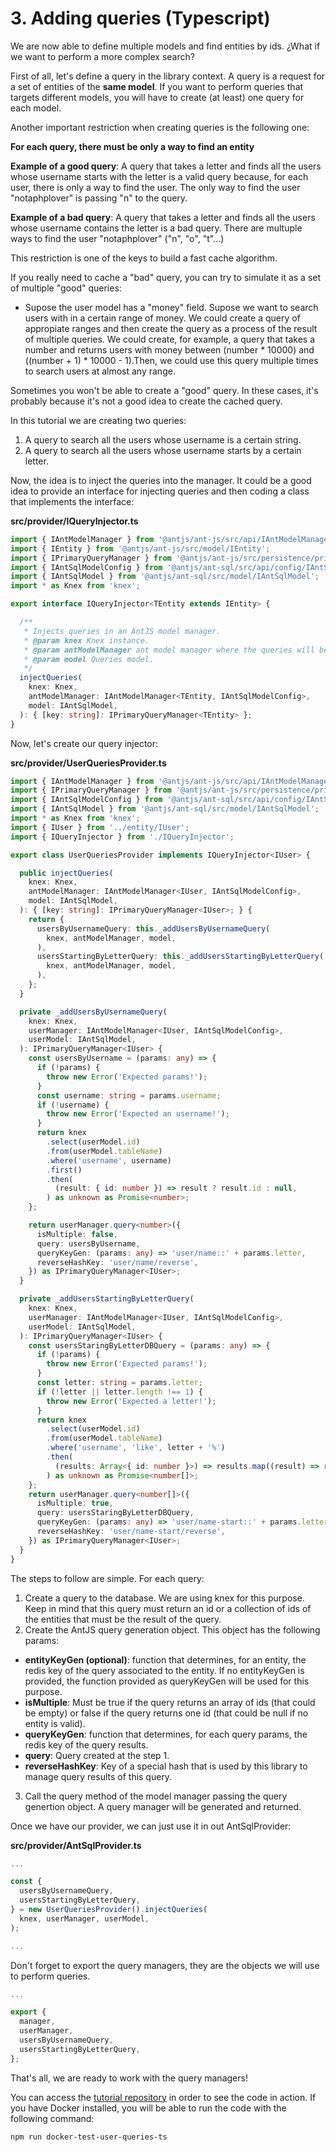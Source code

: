 # 3. Adding queries (Typescript)

We are now able to define multiple models and find entities by ids. ¿What if we want to perform a more complex search?

First of all, let's define a query in the library context. A query is a request for a set of entities of the __same model__. If you want to perform queries that targets different models, you will have to create (at least) one query for each model.

Another important restriction when creating queries is the following one:

__For each query, there must be only a way to find an entity__

__Example of a good query__: A query that takes a letter and finds all the users whose username starts with the letter is a valid query because, for each user, there is only a way to find the user. The only way to find the user "notaphplover" is passing "n" to the query.

__Example of a bad query__: A query that takes a letter and finds all the users whose username contains the letter is a bad query. There are multuple ways to find the user "notaphplover" ("n", "o", "t"...)

This restriction is one of the keys to build a fast cache algorithm.

If you really need to cache a "bad" query, you can try to simulate it as a set of multiple "good" queries:

  * Supose the user model has a "money" field. Supose we want to search users with in a certain range of money. We could create a query of appropiate ranges and then create the query as a process of the result of multiple queries. We could create, for example, a query that takes a number and returns users with money between (number * 10000) and ((number + 1) * 10000 - 1).Then, we could use this query multiple times to search users at almost any range.

  Sometimes you won't be able to create a "good" query. In these cases, it's probably because it's not a good idea to create the cached query.

In this tutorial we are creating two queries:

  1. A query to search all the users whose username is a certain string.
  2. A query to search all the users whose username starts by a certain letter.

Now, the idea is to inject the queries into the manager. It could be a good idea to provide an interface for injecting queries and then coding a class that implements the interface:

__src/provider/IQueryInjector.ts__
```typescript
import { IAntModelManager } from '@antjs/ant-js/src/api/IAntModelManager';
import { IEntity } from '@antjs/ant-js/src/model/IEntity';
import { IPrimaryQueryManager } from '@antjs/ant-js/src/persistence/primary/query/IPrimaryQueryManager';
import { IAntSqlModelConfig } from '@antjs/ant-sql/src/api/config/IAntSqlModelConfig';
import { IAntSqlModel } from '@antjs/ant-sql/src/model/IAntSqlModel';
import * as Knex from 'knex';

export interface IQueryInjector<TEntity extends IEntity> {

  /**
   * Injects queries in an AntJS model manager.
   * @param knex Knex instance.
   * @param antModelManager ant model manager where the queries will be injected.
   * @param model Queries model.
   */
  injectQueries(
    knex: Knex,
    antModelManager: IAntModelManager<TEntity, IAntSqlModelConfig>,
    model: IAntSqlModel,
  ): { [key: string]: IPrimaryQueryManager<TEntity> };
}

```

Now, let's create our query injector:

__src/provider/UserQueriesProvider.ts__
```typescript
import { IAntModelManager } from '@antjs/ant-js/src/api/IAntModelManager';
import { IPrimaryQueryManager } from '@antjs/ant-js/src/persistence/primary/query/IPrimaryQueryManager';
import { IAntSqlModelConfig } from '@antjs/ant-sql/src/api/config/IAntSqlModelConfig';
import { IAntSqlModel } from '@antjs/ant-sql/src/model/IAntSqlModel';
import * as Knex from 'knex';
import { IUser } from '../entity/IUser';
import { IQueryInjector } from './IQueryInjector';

export class UserQueriesProvider implements IQueryInjector<IUser> {

  public injectQueries(
    knex: Knex,
    antModelManager: IAntModelManager<IUser, IAntSqlModelConfig>,
    model: IAntSqlModel,
  ): { [key: string]: IPrimaryQueryManager<IUser>; } {
    return {
      usersByUsernameQuery: this._addUsersByUsernameQuery(
        knex, antModelManager, model,
      ),
      usersStartingByLetterQuery: this._addUsersStartingByLetterQuery(
        knex, antModelManager, model,
      ),
    };
  }

  private _addUsersByUsernameQuery(
    knex: Knex,
    userManager: IAntModelManager<IUser, IAntSqlModelConfig>,
    userModel: IAntSqlModel,
  ): IPrimaryQueryManager<IUser> {
    const usersByUsername = (params: any) => {
      if (!params) {
        throw new Error('Expected params!');
      }
      const username: string = params.username;
      if (!username) {
        throw new Error('Expected an username!');
      }
      return knex
        .select(userModel.id)
        .from(userModel.tableName)
        .where('username', username)
        .first()
        .then(
          (result: { id: number }) => result ? result.id : null,
        ) as unknown as Promise<number>;
    };

    return userManager.query<number>({
      isMultiple: false,
      query: usersByUsername,
      queryKeyGen: (params: any) => 'user/name::' + params.letter,
      reverseHashKey: 'user/name/reverse',
    }) as IPrimaryQueryManager<IUser>;
  }

  private _addUsersStartingByLetterQuery(
    knex: Knex,
    userManager: IAntModelManager<IUser, IAntSqlModelConfig>,
    userModel: IAntSqlModel,
  ): IPrimaryQueryManager<IUser> {
    const usersStaringByLetterDBQuery = (params: any) => {
      if (!params) {
        throw new Error('Expected params!');
      }
      const letter: string = params.letter;
      if (!letter || letter.length !== 1) {
        throw new Error('Expected a letter!');
      }
      return knex
        .select(userModel.id)
        .from(userModel.tableName)
        .where('username', 'like', letter + '%')
        .then(
          (results: Array<{ id: number }>) => results.map((result) => result.id),
        ) as unknown as Promise<number[]>;
    };
    return userManager.query<number[]>({
      isMultiple: true,
      query: usersStaringByLetterDBQuery,
      queryKeyGen: (params: any) => 'user/name-start::' + params.letter,
      reverseHashKey: 'user/name-start/reverse',
    }) as IPrimaryQueryManager<IUser>;
  }
}

```

The steps to follow are simple. For each query:

  1. Create a query to the database. We are using knex for this purpose. Keep in mind that this query must return an id or a collection of ids of the entities that must be the result of the query.
  2. Create the AntJS query generation object. This object has the following params:

  * __entityKeyGen (optional)__: function that determines, for an entity, the redis key of the query associated to the entity. If no entityKeyGen is provided, the function provided as queryKeyGen will be used for this purpose.
  * __isMultiple__: Must be true if the query returns an array of ids (that could be empty) or false if the query returns one id (that could be null if no entity is valid).
  * __queryKeyGen__: function that determines, for each query params, the redis key of the query results.
  * __query__: Query created at the step 1.
  * __reverseHashKey__: Key of a special hash that is used by this library to manage query results of this query.

  3. Call the query method of the model manager passing the query genertion object. A query manager will be generated and returned.

Once we have our provider, we can just use it in out AntSqlProvider:

__src/provider/AntSqlProvider.ts__

```typescript
...

const {
  usersByUsernameQuery,
  usersStartingByLetterQuery,
} = new UserQueriesProvider().injectQueries(
  knex, userManager, userModel,
);

...
```

Don't forget to export the query managers, they are the objects we will use to perform queries.

```typescript
...

export {
  manager,
  userManager,
  usersByUsernameQuery,
  usersStartingByLetterQuery,
};

```

That's all, we are ready to work with the query managers!

You can access the [tutorial repository](https://github.com/notaphplover/ant-js-tutorial) in order to see the code in action. If you have Docker installed, you will be able to run the code with the following command:

```
npm run docker-test-user-queries-ts
```
